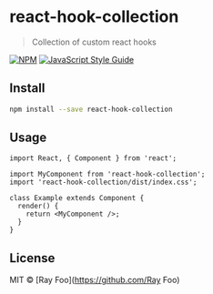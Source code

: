 # react-hook-collection

> Collection of custom react hooks

[![NPM](https://img.shields.io/npm/v/react-hook-collection.svg)](https://www.npmjs.com/package/@busyxiang/react-hook-collection) [![JavaScript Style Guide](https://img.shields.io/badge/code_style-standard-brightgreen.svg)](https://standardjs.com)

## Install

```bash
npm install --save react-hook-collection
```

## Usage

```tsx
import React, { Component } from 'react';

import MyComponent from 'react-hook-collection';
import 'react-hook-collection/dist/index.css';

class Example extends Component {
  render() {
    return <MyComponent />;
  }
}
```

## License

MIT © [Ray Foo](https://github.com/Ray Foo)
